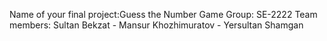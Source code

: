 Name of your final project:Guess the Number Game
Group: SE-2222
Team members: Sultan Bekzat - Mansur Khozhimuratov - Yersultan Shamgan
